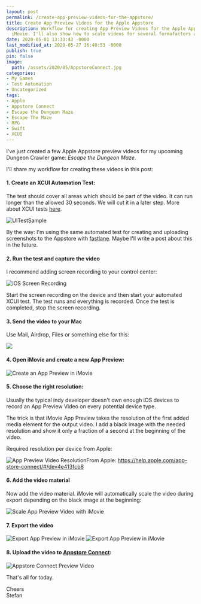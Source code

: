```yaml
---
layout: post
permalink: /create-app-preview-videos-for-the-appstore/
title: Create App Preview Videos for the Apple Appstore
description: Workflow for creating App Preview Videos for the Apple Appstore with
  iMovie. I'll also show how to scale videos for several formafactors and device.
date: 2020-05-01 13:33:43 -0000
last_modified_at: 2020-05-27 16:40:53 -0000
publish: true
pin: false
image:
  path: /assets/2020/05/AppstoreConnect.jpg
categories:
- My Games
- Test Automation
- Uncategorized
tags:
- Apple
- Appstore Connect
- Escape the Dungeon Maze
- Escape The Maze
- RPG
- Swift
- XCUI
---
```

I've just created a few Apple Appstore preview videos for my upcoming Dungeon Crawler game: _Escape the Dungeon Maze_.

I'll share my workflow for creating these videos in this post:

#### 1. Create an XCUI Automation Test:

The test should cover all areas which should be part of the video. It can run longer than the allowed 30 seconds. We will cut it in a later step. More about XCUI tests [here](/xcui-tests-scenekit).

![UITestSample](/assets/2020/05/UITestSample.png)

By the way: I'm using the same automated test for creating and uploading screenshots to the Appstore with [fastlane](https://fastlane.tools). Maybe I'll write a post about this in the future.

#### 2. Run the test and capture the video

I recommend adding screen recording to your control center:

![iOS Screen Recording](/assets/2020/05/ScreenRecord.jpg)

Start the screen recording on the device and then start your automated XCUI test. The test runs and everything is recorded. Once the test is completed, stop the screen recording.

#### 3. Send the video to your Mac

Use Mail, Airdrop, Files or something else for this:

![](/assets/2020/05/ShareRecordedVideo.jpg)

#### 4. Open iMovie and create a new App Preview:

![Create an App Preview in iMovie](/assets/2020/05/CreateAppPreview.jpg)

#### 5. Choose the right resolution:

Usually the typical indy developer doesn't own enough iOS devices to record an App Preview Video on every potential device type.

The trick is that iMovie App Preview takes the resolution of the first added media element for the output video. I add a black image with the needed resolution and show it only a fraction of a second at the beginning of the video.

Required resolution per device from Apple:

![App Preview Video Resolution](/assets/2020/05/AppPreviewResolutions.jpg)From Apple: <https://help.apple.com/app-store-connect/#/dev4e413fcb8>

#### 6. Add the video material

Now add the video material. iMovie will automatically scale the video during export depending on the black image at the beginning:

![Scale App Preview Video with iMovie](/assets/2020/05/BlackImageToScale.jpg)

#### 7. Export the video

![Export App Preview in iMovie](/assets/Download.svg) ![Export App Preview in iMovie](/assets/2020/05/ExportAppStore2.jpg)

#### 8. Upload the video to [Appstore Connect](https://appstoreconnect.apple.com):

![Appstore Connect Preview Video](/assets/2020/05/AppstoreConnect.jpg)

That's all for today.

Cheers  
Stefan
